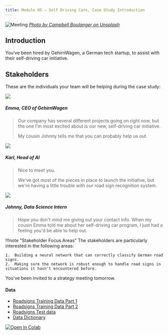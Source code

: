 ```yaml
---
title: Module 05 — Self Driving Cars, Case Study Introduction
---
```


![Meeting]({{URLROOT}}/shared/img/car.jpg)
*[Photo by Campbell Boulanger on Unsplash](https://unsplash.com/photos/3ZUsNJhi_Ik)*

## Introduction
You've been hired by GehirnWagen, a German tech startup, to assist with their self-driving car initiative.

## Stakeholders

These are the individuals your team will be helping during the case study:

<div class="dialogue">
	<img src="{{URLROOT}}/shared/img/emma.jpg">
	<h5>Emma, CEO of GehirnWagen</h5>
	<blockquote><p>Our company has several different projects going on right now, but the one I'm most excited about is our new, self-driving car initiative.</p><p>My cousin Johnny tells me that you can probably help us out.</p></blockquote>
</div>

<div class="dialogue">
	<img src="{{URLROOT}}/shared/img/karl.jpg">
	<h5>Karl, Head of AI</h5>
	<blockquote><p>Nice to meet you.</p><p>We've got most of the pieces in place to launch the initiative, but we're having a little trouble with our road sign recognition system.</p></blockquote>
</div>

<div class="dialogue">
	<img src="{{URLROOT}}/shared/img/johnny.jpg">
	<h5>Johnny, Data Science Intern</h5>
	<blockquote><p>Hope you don't mind me giving out your contact info. When my cousin Emma told me about her self-driving car program, I just had a feeling you'd be able to help out.</p>
	</blockquote>
</div>

!!!note "Stakeholder Focus Areas"
	The stakeholders are particularly interested in the following areas:

	1.	Building a neural network that can correctly classify German road signs.
	2.  Making sure the network is robust enough to handle road signs in situations it hasn't encountered before.

You've been invited to a strategy meeting tomorrow. 

#### Data
* [Roadsigns Training Data Part 1](https://raw.githubusercontent.com/byui-cse/cse450-course/master/data/roadsigns/training1.zip)
* [Roadsigns Training Data Part 2](https://raw.githubusercontent.com/byui-cse/cse450-course/master/data/roadsigns/training2.zip)
* [Roadsigns Test data](https://raw.githubusercontent.com/byui-cse/cse450-course/master/data/roadsigns/test.zip)
* [Data Dictionary](./signs-dictionary.txt)

[![Open In Colab](https://colab.research.google.com/assets/colab-badge.svg)](https://colab.research.google.com/github/byui-cse/cse450-course/blob/master/notebooks/starter_signs.ipynb)

[^1]: [CEO photo by Amy Hirschi on Unsplash](https://unsplash.com/photos/b3AYk8HKCl0)

[^2]: [Head of AI photo by Ameer Basheer on Unsplash](https://unsplash.com/photos/ABuzWPku1Ug)

[^3]: [Data Science Intern photo by Fábio Lucas on Unsplash](https://unsplash.com/photos/iczrMDNuvzkml-pxK0Ovmw)